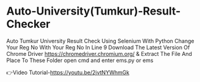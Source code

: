 # Auto-University(Tumkur)-Result-Checker
Auto Tumkur University Result Check Using Selenium With Python
Change Your Reg No With Your Reg No In Line 9
Download The Latest Version Of Chrome Driver https://chromedriver.chromium.org/
& Extract The File And Place To These Folder
open cmd and enter ems.py or ems

👉Video Tutorial-https://youtu.be/2jvtNYWhmGk

